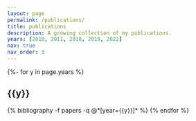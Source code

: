 ```yaml
---
layout: page
permalink: /publications/
title: publications
description: A growing collection of my publications.
years: [2010, 2011, 2018, 2019, 2022]
nav: true
nav_order: 3
---
```

<!-- _pages/publications.md -->
<div class="publications">

{%- for y in page.years %}
  <h2 class="year">{{y}}</h2>
  {% bibliography -f papers -q @*[year={{y}}]* %}
{% endfor %}

</div>
